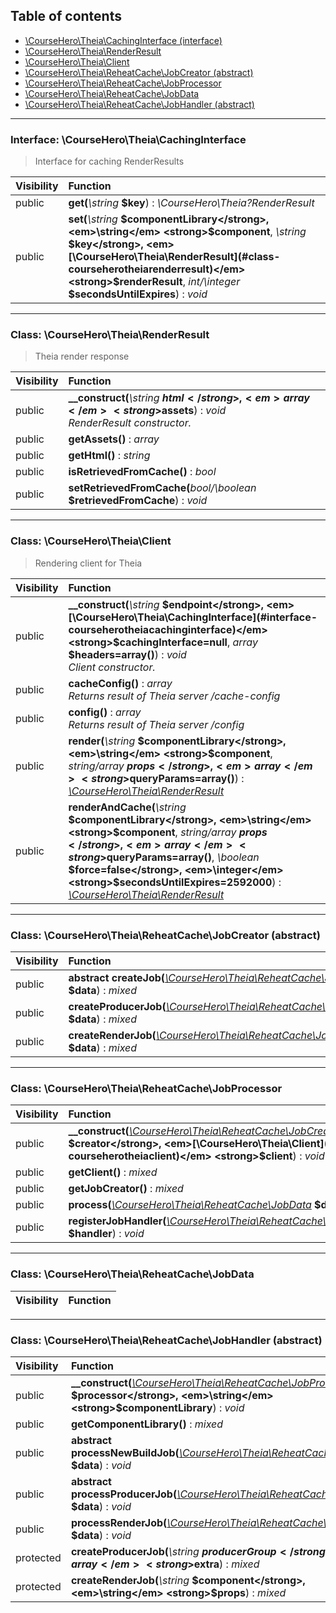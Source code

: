 ## Table of contents

- [\CourseHero\Theia\CachingInterface (interface)](#interface-courseherotheiacachinginterface)
- [\CourseHero\Theia\RenderResult](#class-courseherotheiarenderresult)
- [\CourseHero\Theia\Client](#class-courseherotheiaclient)
- [\CourseHero\Theia\ReheatCache\JobCreator (abstract)](#class-courseherotheiareheatcachejobcreator-abstract)
- [\CourseHero\Theia\ReheatCache\JobProcessor](#class-courseherotheiareheatcachejobprocessor)
- [\CourseHero\Theia\ReheatCache\JobData](#class-courseherotheiareheatcachejobdata)
- [\CourseHero\Theia\ReheatCache\JobHandler (abstract)](#class-courseherotheiareheatcachejobhandler-abstract)

<hr />

### Interface: \CourseHero\Theia\CachingInterface

> Interface for caching RenderResults

| Visibility | Function |
|:-----------|:---------|
| public | <strong>get(</strong><em>\string</em> <strong>$key</strong>)</strong> : <em>\CourseHero\Theia\?RenderResult</em> |
| public | <strong>set(</strong><em>\string</em> <strong>$componentLibrary</strong>, <em>\string</em> <strong>$component</strong>, <em>\string</em> <strong>$key</strong>, <em>[\CourseHero\Theia\RenderResult](#class-courseherotheiarenderresult)</em> <strong>$renderResult</strong>, <em>int/\integer</em> <strong>$secondsUntilExpires</strong>)</strong> : <em>void</em> |

<hr />

### Class: \CourseHero\Theia\RenderResult

> Theia render response

| Visibility | Function |
|:-----------|:---------|
| public | <strong>__construct(</strong><em>\string</em> <strong>$html</strong>, <em>array</em> <strong>$assets</strong>)</strong> : <em>void</em><br /><em>RenderResult constructor.</em> |
| public | <strong>getAssets()</strong> : <em>array</em> |
| public | <strong>getHtml()</strong> : <em>string</em> |
| public | <strong>isRetrievedFromCache()</strong> : <em>bool</em> |
| public | <strong>setRetrievedFromCache(</strong><em>bool/\boolean</em> <strong>$retrievedFromCache</strong>)</strong> : <em>void</em> |

<hr />

### Class: \CourseHero\Theia\Client

> Rendering client for Theia

| Visibility | Function |
|:-----------|:---------|
| public | <strong>__construct(</strong><em>\string</em> <strong>$endpoint</strong>, <em>[\CourseHero\Theia\CachingInterface](#interface-courseherotheiacachinginterface)</em> <strong>$cachingInterface=null</strong>, <em>array</em> <strong>$headers=array()</strong>)</strong> : <em>void</em><br /><em>Client constructor.</em> |
| public | <strong>cacheConfig()</strong> : <em>array</em><br /><em>Returns result of Theia server /cache-config</em> |
| public | <strong>config()</strong> : <em>array</em><br /><em>Returns result of Theia server /config</em> |
| public | <strong>render(</strong><em>\string</em> <strong>$componentLibrary</strong>, <em>\string</em> <strong>$component</strong>, <em>string/array</em> <strong>$props</strong>, <em>array</em> <strong>$queryParams=array()</strong>)</strong> : <em>[\CourseHero\Theia\RenderResult](#class-courseherotheiarenderresult)</em> |
| public | <strong>renderAndCache(</strong><em>\string</em> <strong>$componentLibrary</strong>, <em>\string</em> <strong>$component</strong>, <em>string/array</em> <strong>$props</strong>, <em>array</em> <strong>$queryParams=array()</strong>, <em>\boolean</em> <strong>$force=false</strong>, <em>\integer</em> <strong>$secondsUntilExpires=2592000</strong>)</strong> : <em>[\CourseHero\Theia\RenderResult](#class-courseherotheiarenderresult)</em> |

<hr />

### Class: \CourseHero\Theia\ReheatCache\JobCreator (abstract)

| Visibility | Function |
|:-----------|:---------|
| public | <strong>abstract createJob(</strong><em>[\CourseHero\Theia\ReheatCache\JobData](#class-courseherotheiareheatcachejobdata)</em> <strong>$data</strong>)</strong> : <em>mixed</em> |
| public | <strong>createProducerJob(</strong><em>[\CourseHero\Theia\ReheatCache\JobData](#class-courseherotheiareheatcachejobdata)</em> <strong>$data</strong>)</strong> : <em>mixed</em> |
| public | <strong>createRenderJob(</strong><em>[\CourseHero\Theia\ReheatCache\JobData](#class-courseherotheiareheatcachejobdata)</em> <strong>$data</strong>)</strong> : <em>mixed</em> |

<hr />

### Class: \CourseHero\Theia\ReheatCache\JobProcessor

| Visibility | Function |
|:-----------|:---------|
| public | <strong>__construct(</strong><em>[\CourseHero\Theia\ReheatCache\JobCreator](#class-courseherotheiareheatcachejobcreator-abstract)</em> <strong>$creator</strong>, <em>[\CourseHero\Theia\Client](#class-courseherotheiaclient)</em> <strong>$client</strong>)</strong> : <em>void</em> |
| public | <strong>getClient()</strong> : <em>mixed</em> |
| public | <strong>getJobCreator()</strong> : <em>mixed</em> |
| public | <strong>process(</strong><em>[\CourseHero\Theia\ReheatCache\JobData](#class-courseherotheiareheatcachejobdata)</em> <strong>$data</strong>)</strong> : <em>void</em> |
| public | <strong>registerJobHandler(</strong><em>[\CourseHero\Theia\ReheatCache\JobHandler](#class-courseherotheiareheatcachejobhandler-abstract)</em> <strong>$handler</strong>)</strong> : <em>void</em> |

<hr />

### Class: \CourseHero\Theia\ReheatCache\JobData

| Visibility | Function |
|:-----------|:---------|

<hr />

### Class: \CourseHero\Theia\ReheatCache\JobHandler (abstract)

| Visibility | Function |
|:-----------|:---------|
| public | <strong>__construct(</strong><em>[\CourseHero\Theia\ReheatCache\JobProcessor](#class-courseherotheiareheatcachejobprocessor)</em> <strong>$processor</strong>, <em>\string</em> <strong>$componentLibrary</strong>)</strong> : <em>void</em> |
| public | <strong>getComponentLibrary()</strong> : <em>mixed</em> |
| public | <strong>abstract processNewBuildJob(</strong><em>[\CourseHero\Theia\ReheatCache\JobData](#class-courseherotheiareheatcachejobdata)</em> <strong>$data</strong>)</strong> : <em>void</em> |
| public | <strong>abstract processProducerJob(</strong><em>[\CourseHero\Theia\ReheatCache\JobData](#class-courseherotheiareheatcachejobdata)</em> <strong>$data</strong>)</strong> : <em>void</em> |
| public | <strong>processRenderJob(</strong><em>[\CourseHero\Theia\ReheatCache\JobData](#class-courseherotheiareheatcachejobdata)</em> <strong>$data</strong>)</strong> : <em>void</em> |
| protected | <strong>createProducerJob(</strong><em>\string</em> <strong>$producerGroup</strong>, <em>array</em> <strong>$extra</strong>)</strong> : <em>mixed</em> |
| protected | <strong>createRenderJob(</strong><em>\string</em> <strong>$component</strong>, <em>\string</em> <strong>$props</strong>)</strong> : <em>mixed</em> |

